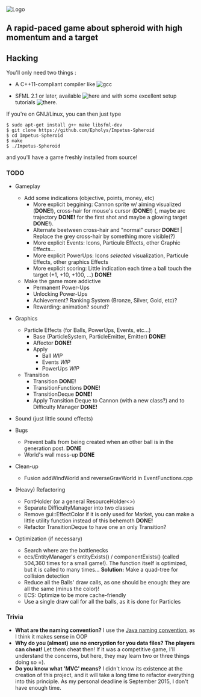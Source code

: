 ![Logo](../master/media/images/logo.png)

## A rapid-paced game about spheroid with high momentum and a target


## Hacking

You'll only need two things :

* A C++11-compliant compiler like ![gcc](https://gcc.gnu.org/)

* SFML 2.1 or later, available ![here](http://www.sfml-dev.org/download/sfml/2.1/) and with some excellent setup tutorials ![there](http://www.sfml-dev.org/tutorials/2.1/).

If you're on GNU/Linux, you can then just type 

```
$ sudo apt-get install g++ make libsfml-dev
$ git clone https://github.com/Epholys/Impetus-Spheroid
$ cd Impetus-Spheroid
$ make
$ ./Impetus-Spheroid
```

and you'll have a game freshly installed from source!

### TODO

* Gameplay
  * Add some indications (objective, points, money, etc)
  	* More explicit beggining: Cannon sprite w/ aiming visualized (__DONE!__), cross-hair for mouse's cursor (__DONE!__) (, maybe arc trajectory __DONE!__ for the first shot and maybe a glowing target __DONE!__).
	* Alternate beetween cross-hair and "normal" cursor __DONE!__ | Replace the grey cross-hair by something more visible(?)
	* More explicit Events: Icons, Particule Effects, other Graphic Effects...
	* More explicit PowerUps: Icons _selected_ visualization, Particule Effects, other graphics Effects
	* More explicit scoring: Little indication each time a ball touch the target (+1, +10, +100, ...) __DONE!__
  * Make the game more addictive
  	* Permanent Power-Ups
	* Unlocking Power-Ups
	* Achievement? Ranking System (Bronze, Silver, Gold, etc)?
	* Rewarding: animation? sound?

* Graphics
  * Particle Effects (for Balls, PowerUps, Events, etc...)
  	* Base (ParticleSystem, ParticleEmitter, Emitter) __DONE!__
	* Affector __DONE!__
	* Apply
	  * Ball _WIP_
	  * Events _WIP_
	  * PowerUps _WIP_
  * Transition
  	* Transition __DONE!__
	* TransitionFunctions __DONE!__
	* TransitionDeque __DONE!__
	* Apply Transition Deque to Cannon (with a new class?) and to Difficulty Manager __DONE!__

* Sound (just little sound effects)

* Bugs
  * Prevent balls from being created when an other ball is in the generation post. __DONE__
  * World's wall mess-up __DONE__

* Clean-up
  * Fusion addWindWorld and reverseGravWorld in EventFunctions.cpp

* (Heavy) Refactoring
  * FontHolder (or a general ResourceHolder<>)
  * Separate DifficultyManager into two classes
  * Remove gui::EffectColor<T> if it is only used for Market, you can make a little utility function instead of this behemoth __DONE!__
  * Refactor TransitionDeque to have one an only Transition?
	
* Optimization (if necessary)
  * Search where are the bottlenecks
  * ecs/EntityManager's entityExists() / componentExists() (called 504,360 times for a small game!).
The function itself is optimized, but it is called to many times...
**Solution:** Make a quad-tree for collision detection
  * Reduce all the Balls' draw calls, as one should be enough: they are all the same (minus the color)!
  * ECS: Optimize to be more cache-friendly
  * Use a single draw call for all the balls, as it is done for Particles


### Trivia
* __What are the naming convention?__ I use the [Java naming convention](https://en.wikipedia.org/wiki/Naming_convention_%28programming%29#Java), as I think it makes sense in OOP
* __Why do you (almost) use no encryption for you data files? The players can cheat!__ Let them cheat then! If it was a competitive game, I'll understand the concerns, but here, they may learn two or three things doing so =).
* __Do you know what 'MVC' means?__ I didn't know its existence at the creation of this project, and it will take a long time to refactor everything into this principle. As my personal deadline is September 2015, I don't have enough time.
